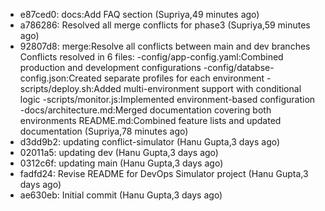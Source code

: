  - e87ced0: docs:Add FAQ section (Supriya,49 minutes ago)
 - a786286: Resolved all merge conflicts for phase3 (Supriya,59 minutes ago)
 - 92807d8: merge:Resolve all conflicts between main and dev branches Conflicts resolved in 6 files: -config/app-config.yaml:Combined production and development configurations -config/databse-config.json:Created separate profiles for each environment -scripts/deploy.sh:Added multi-environment support with conditional logic -scripts/monitor.js:Implemented environment-based configuration -docs/architecture.md:Merged documentation covering both environments README.md:Combined feature lists and updated documentation (Supriya,78 minutes ago)
 - d3dd9b2: updating conflict-simulator (Hanu Gupta,3 days ago)
 - 02011a5: updating dev (Hanu Gupta,3 days ago)
 - 0312c6f: updating main (Hanu Gupta,3 days ago)
 - fadfd24: Revise README for DevOps Simulator project (Hanu Gupta,3 days ago)
 - ae630eb: Initial commit (Hanu Gupta,3 days ago)